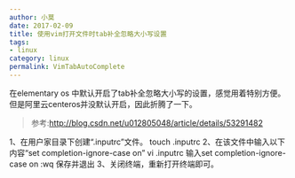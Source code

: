 ```yaml
---
author: 小莫
date: 2017-02-09
title: 使用vim打开文件时tab补全忽略大小写设置
tags:
- linux
category: linux
permalink: VimTabAutoComplete
---
```

在elementary os 中默认开启了tab补全忽略大小写的设置，感觉用着特别方便。但是阿里云centeros并没默认开启，因此折腾了一下。
> 参考:http://blog.csdn.net/u012805048/article/details/53291482
<!-- more -->
1、在用户家目录下创建“.inputrc”文件。
touch .inputrc
2、在该文件中输入以下内容“set completion-ignore-case on”
vi .inputrc 
输入set completion-ignore-case on
:wq 保存并退出
3、关闭终端，重新打开终端即可。